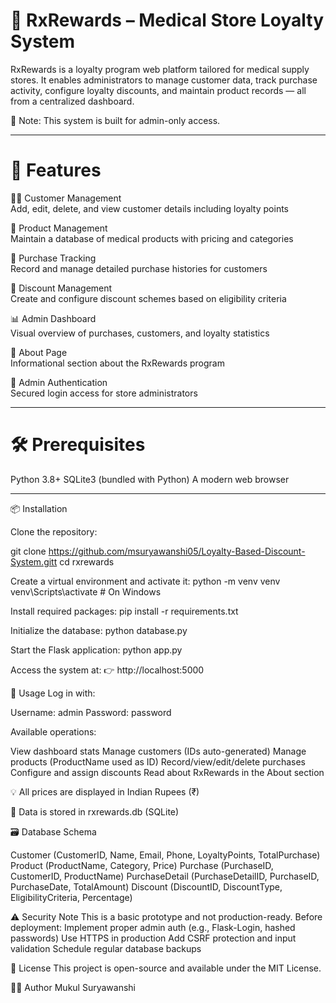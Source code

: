 # 💊 RxRewards – Medical Store Loyalty System

RxRewards is a loyalty program web platform tailored for medical supply stores. It enables administrators to manage customer data, track purchase activity, configure loyalty discounts, and maintain product records — all from a centralized dashboard.

🔐 Note: This system is built for admin-only access.

---

# 🚀 Features

🧑‍⚕️ Customer Management  
 Add, edit, delete, and view customer details including loyalty points

💊 Product Management  
 Maintain a database of medical products with pricing and categories

🛒 Purchase Tracking  
 Record and manage detailed purchase histories for customers

💸 Discount Management  
 Create and configure discount schemes based on eligibility criteria

📊 Admin Dashboard  
 Visual overview of purchases, customers, and loyalty statistics

📄 About Page  
 Informational section about the RxRewards program

🔐 Admin Authentication  
 Secured login access for store administrators

---

# 🛠️ Prerequisites

Python 3.8+
SQLite3 (bundled with Python)
A modern web browser

---

📦 Installation

Clone the repository:

git clone https://github.com/msuryawanshi05/Loyalty-Based-Discount-System.gitt
cd rxrewards

Create a virtual environment and activate it:
python -m venv venv
venv\Scripts\activate # On Windows

Install required packages:
pip install -r requirements.txt

Initialize the database:
python database.py

Start the Flask application:
python app.py

Access the system at:
👉 http://localhost:5000

🔐 Usage
Log in with:

Username: admin
Password: password

Available operations:

View dashboard stats
Manage customers (IDs auto-generated)
Manage products (ProductName used as ID)
Record/view/edit/delete purchases
Configure and assign discounts
Read about RxRewards in the About section

💡 All prices are displayed in Indian Rupees (₹)

📁 Data is stored in rxrewards.db (SQLite)

🗃️ Database Schema

Customer (CustomerID, Name, Email, Phone, LoyaltyPoints, TotalPurchase)
Product (ProductName, Category, Price)
Purchase (PurchaseID, CustomerID, ProductName)
PurchaseDetail (PurchaseDetailID, PurchaseID, PurchaseDate, TotalAmount)
Discount (DiscountID, DiscountType, EligibilityCriteria, Percentage)

⚠️ Security Note
This is a basic prototype and not production-ready.
Before deployment:
Implement proper admin auth (e.g., Flask-Login, hashed passwords)
Use HTTPS in production
Add CSRF protection and input validation
Schedule regular database backups

📜 License
This project is open-source and available under the MIT License.

🧑‍💻 Author
Mukul Suryawanshi
